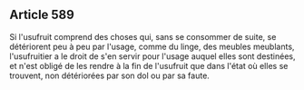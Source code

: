 Article 589
----
Si l'usufruit comprend des choses qui, sans se consommer de suite, se
détériorent peu à peu par l'usage, comme du linge, des meubles meublants,
l'usufruitier a le droit de s'en servir pour l'usage auquel elles sont
destinées, et n'est obligé de les rendre à la fin de l'usufruit que dans l'état
où elles se trouvent, non détériorées par son dol ou par sa faute.
